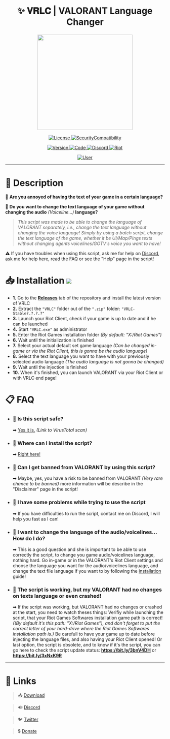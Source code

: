 <h1 align="center">
✨ 𝐕𝐑𝐋𝐂 | VALORANT Language Changer
</h1>

<h3 align="center">
<img src= "https://imgur.com/wZHWHCM.png alt="Logo" width="300" height="300""/>
</h3>
<p align="center">
<a href="https://github.com/SKAREZ/VALORANT-LanguageChanger/blob/vrlc/LICENSE">
<img alt="License" src="https://img.shields.io/badge/📜 LICENSE-0D1117?style=for-the-badge">
</a>
<a href="https://github.com/SKAREZ/VALORANT-LanguageChanger/blob/vrlc/SECURITY.md">
<img alt="SecurityCompatibility" src="https://img.shields.io/badge/🔑 SECURITY/COMPATIBILITY-0D1117?style=for-the-badge">
</a>
</p>

<p align="center">
<a href="https://github.com/SKAREZ/VALORANT-LanguageChanger/releases">
<img alt="Version" src="https://img.shields.io/badge/1.1.5.10-2C3237?style=for-the-badge&logo=github&logoColor=FFFFFF">
</a>
<a href="https://docs.microsoft.com/en-us/learn/modules/bash-introduction/">
<img alt="Code" src="https://img.shields.io/badge/BATCH-000000?style=for-the-badge&logo=Windows&logoColor=4F93CB">
</a>
<a href="https://discord.gg/sS7X8cPt62">
<img alt="Discord" src="https://img.shields.io/badge/DISCORD-304090?style=for-the-badge&logo=Discord&logoColor=FFFFFF">
</a>
<a href="https://playvalorant.com">
<img alt="Riot" src="https://img.shields.io/badge/VALORANT | 5.10-D32936?style=for-the-badge&logo=riot-games&logoColor=white">
</a>
<p align="center">
<a href="https://twitter.com/SKAREZ_Z">
<img alt="User" src="https://img.shields.io/badge/MADE WITH ❤ BY SKAREZ-FF5050?style=for-the-badge">
</a>
</p>

---

<h1 align="left">
🧾 Description
</h1>

🤔 **Are you annoyed of having the text of your game in a certain language?**

🔎 **Do you want to change the text language of your game without changing the audio** *(Voiceline...)* **language?**

> *This script was made to be able to change the language of VALORANT separately, i.e., change the text language without changing the voice language!
Simply by using a batch script, change the text language of the game, whether it be UI/Map/Pings texts without changing agents voicelines/GOTV's voice you want to have!*

⚠ If you have troubles when using this script, ask me for help on [Discord](https://discord.gg/sS7X8cPt62), ask me for help here, read the FAQ or see the "Help" page in the script!

<h1 align="left">
📥 Installation
<a href="https://github.com/SKAREZ/VALORANT-LanguageChanger/releases">
<img alt"Downloads" src="https://img.shields.io/github/downloads/SKAREZ/VALORANT-LanguageChanger/total?&logo=github&logoColor=FFFFFF">
</a>
</h1>

- **1.** Go to the **[Releases](https://github.com/SKAREZ/VALORANT-LanguageChanger/releases/)** tab of the repository and install the latest version of VRLC
- **2.** Extract the `"VRLC"` folder out of the `".zip"` folder: `"VRLC-Stable?.?.?.?"`
- **3.** Launch your Riot Client, check if your game is up to date and if he can be launched
- **4.** Start `"VRLC.exe"` as administrator
- **5.** Enter the Riot Games installation folder *(By default: "X:/Riot Games")*
- **6.** Wait until the initialization is finished
- **7.** Select your actual default set game language *(Can be changed in-game or via the Riot Client, this is gonna be the audio language)*
- **8.** Select the text language you want to have with your previously selected audio language *(The audio language is not gonna be changed)*
- **9.** Wait until the injection is finished
- **10.** When it's finished, you can launch VALORANT via your Riot Client or with VRLC end page!

<h1 align="left">
📋 FAQ
</h1>

- ### 💬 Is this script safe?
  ➡ [Yes it is.](https://www.virustotal.com/gui/file/2030956e0086cea9e98a81d0ad5730301cf52564544026a29c0fd7051b06a54e/detection) *(Link to VirusTotal scan)*

- ### 💬 Where can I install the script?
  ➡ [Right here!](https://github.com/SKAREZ/VALORANT-LanguageChanger/releases/)

- ### 💬 Can I get banned from VALORANT by using this script?
  ➡ Maybe, yes, you have a risk to be banned from VALORANT *(Very rare chance to be banned)* more information will be describe in the "Disclaimer" page in the script!

- ### 💬 I have some problems while trying to use the script
  ➡ If you have difficulties to run the script, contact me on Discord, I will help you fast as I can!

- ### 💬 I want to change the language of the audio/voicelines... How do I do?
  ➡ This is a good question and she is important to be able to use correctly the script, to change you game audio/voicelines language, nothing hard. Go in-game or in the VALORANT's Riot Client settings and choose the language you want for the audio/voicelines language, and change the text file language if you want to by following the [installation](https://github.com/SKAREZ/VALORANT-LanguageChanger#installation) guide!

- ### 💬 The script is working, but my VALORANT had no changes on texts language or even crashed!
  ➡ If the script was working, but VALORANT had no changes or crashed at the start, you need to watch theses things:
  Verifiy while launching the script, that your Riot Games Softwares installation game path is correct! *((By default it's this path: "X:/Riot Games"), and don't forget to put the correct letter of your hard-drive where the Riot Games Softwares installation path is.)*
  Be carefull to have your game up to date before injecting the language files, and also having your Riot Client opened!
  Or last option, the script is obsolete, and to know if it's the script, you can go here to check the script update status: **https://bit.ly/3bnV4DH** or **https://bit.ly/3xNxK9R**

---

# 🔗 **Links**

> 📥 [Download](https://github.com/SKAREZ/VALORANT-LanguageChanger/releases/)

> 🔊 [Discord](https://discord.gg/sS7X8cPt62)

> 🐦 [Twitter](https://twitter.com/SKAREZ_Z)

> 💲 [Donate](https://paypal.me/skz54)
